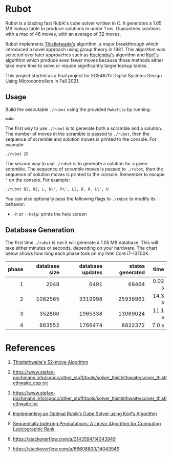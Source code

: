 # Rubot

Rubot is a blazing fast Rubik's cube solver written in C. It generates a 1.05 MB lookup table to produce solutions in under 1 ms. Guarantees solutions with a max of 46 moves, with an average of 32 moves.

Rubot implements [Thistletwaite's](https://en.wikipedia.org/wiki/Optimal_solutions_for_Rubik%27s_Cube#Thistlethwaite's_algorithm) algorithm, a major breakthrough which introduced a novel approach using group theory in 1981. This algorithm was selected over later approaches such as [Kociemba's](https://en.wikipedia.org/wiki/Optimal_solutions_for_Rubik%27s_Cube#Kociemba's_algorithm) algorithm and [Korf's](https://en.wikipedia.org/wiki/Optimal_solutions_for_Rubik%27s_Cube#Korf's_algorithm) algorithm which produce even fewer moves because those methods either take more time to solve or require significantly larger lookup tables.

This project started as a final project for ECE4670: Digital Systems Design Using Microcontrollers in Fall 2021.

## Usage

Build the executable `./rubot` using the provided `Makefile` by running:
```
make
```

The first way to use `./rubot` is to generate both a scramble and a solution. The number of moves in the scramble is passed to `./rubot`, then the sequence of scramble and solution moves is printed to the console. For example:
```
./rubot 25
```

The second way to use `./rubot` is to generate a solution for a given scramble. The sequence of scramble moves is passed to `./rubot`, then the sequence of solution moves is printed to the console. Remember to escape `'` on the console. For example:
```
./rubot B2, U2, L, D\', R\', L2, B, R, L\', U
```

You can also optionally pass the following flags to `./rubot` to modify its behavior:
- `-h` or `--help`: prints the help screen
<!-- - `-v`: verbose output -->

## Database Generation

The first time `./rubot` is run it will generate a 1.05 MB database. This will take either minutes or seconds, depending on your hardware. The chart below shows how long each phase took on my Intel Core i7-13700K.

phase | database size | database updates | states generated | time
-: | -: | -: | -: | -: 
1 | 2048 | 6491 | 68464 | 0.02 s
2 | 1082565 | 3319998 | 25938961 | 14.3 s
3 | 352800 | 1965338 | 13069024 | 11.1 s
4 | 663552 | 1766474 | 8832372 | 7.0 s

# References

1. [Thistlethwaite's 52-move Algorithm](https://www.jaapsch.net/puzzles/thistle.htm)

1. https://www.stefan-pochmann.info/spocc/other_stuff/tools/solver_thistlethwaite/solver_thistlethwaite_cpp.txt

1. https://www.stefan-pochmann.info/spocc/other_stuff/tools/solver_thistlethwaite/solver_thistlethwaite.txt

1. [Implementing an Optimal Rubik’s Cube Solver using Korf’s Algorithm](https://medium.com/@benjamin.botto/implementing-an-optimal-rubiks-cube-solver-using-korf-s-algorithm-bf750b332cf9)

1. [Sequentially Indexing Permutations: A Linear Algorithm for Computing Lexicographic Rank](https://medium.com/@benjamin.botto/sequentially-indexing-permutations-a-linear-algorithm-for-computing-lexicographic-rank-a22220ffd6e3)

1. https://stackoverflow.com/a/3143594/14043949

1. https://stackoverflow.com/a/66608800/14043949

